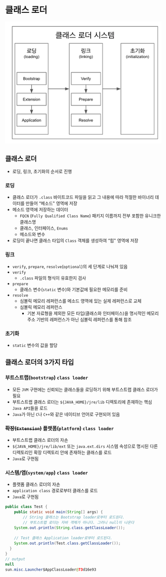 # 클래스 로더

![images/class_loader/1.png](images/class_loader/1.png)

## 클래스 로더

- 로딩, 링크, 초기화의 순서로 진행

### 로딩

- 클래스 로더가 `.class` 바이트코드 파일을 읽고 그 내용에 따라 적절한 바이너리 데이터를 만들어 “메소드" 영역에 저장
- 메소드 영역에 저장하는 데이터
  - `FQCN` (`Fully Qualified Class Name`) 패키지 이름까지 전부 포함한 유니크한 클래스명
  - 클래스, 인터페이스, `Enums`
  - 메소드와 변수
- 로딩이 끝나면 클래스 타입의 `Class` 객체를 생성하여 “힙" 영역에 저장

### 링크

- `verify`, `prepare`, `resolve`(`optional`)의 세 단계로 나눠져 있음
- `verify`
  - `.class` 파일의 형식이 유효한지 검사
- `prepare`
  - 클래스 변수(`static` 변수)와 기본값에 필요한 메모리를 준비
- `resolve`
  - 심볼릭 메모리 레퍼런스를 메소드 영역에 있는 실제 레퍼런스로 교체
  - 심볼릭 메모리 레퍼런스
    - 기본 자료형을 제외한 모든 타입(클래스와 인터페이스)을 명시적인 메모리 주소 기반의 레퍼런스가 아닌 심볼릭 레퍼런스를 통해 참조

### 초기화

- `static` 변수의 값을 할당

## 클래스 로더의 3가지 타입

### 부트스트랩(`bootstrap`) `class loader`

- 모든 `JVM` 구현에는 신뢰되는 클래스들을 로딩하기 위해 부트스트랩 클래스 로더가 필요
- 부트스트랩 클래스 로더는 `${JAVA_HOME}/jre/lib` 디렉토리에 존재하는 핵심 `Java API`들을 로드
- `Java`가 아닌 `C`나 `C++`와 같은 네이티브 언어로 구현되어 있음

### ~~확장(`Extension`)~~ 플랫폼(`platform`) `class loader`

- 부트스트랩 클래스 로더의 자손
- `${JAVA_HOME}/jre/lib/ext` 또는 `java.ext.dirs` 시스템 속성으로 명시된 다른 디렉토리인 확장 디렉토리 안에 존재하는 클래스를 로드
- `Java`로 구현됨

### 시스템/앱(`system/app`) `class loader`

- 플랫폼 클래스 로더의 자손
- `application class` 경로로부터 클래스를 로드
- `Java`로 구현됨

```java
public class Test {
	public static void main(String[] args) {
		// String 클래스는 Bootstrap loader로부터 로드된다.
		// 부트스트랩 로더는 자바 객체가 아니다. 그러니 null이 나온다
    System.out.println(String.class.getClassLoader());

    // Test 클래스 Application loader로부터 로드된다.
    System.out.println(Test.class.getClassLoader());
  }
}
// output
null
sun.misc.Launcher$AppClassLoader@73d16e93
```
